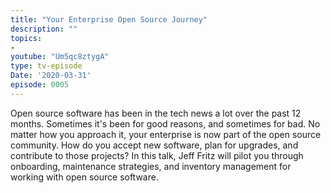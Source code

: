 ```yaml
---
title: "Your Enterprise Open Source Journey"
description: ""
topics:
- 
youtube: "Um5qc8ztygA"
type: tv-episode
Date: '2020-03-31'
episode: 0005
---
```


Open source software has been in the tech news a lot over the past 12 months. Sometimes it's been for good reasons, and sometimes for bad. No matter how you approach it, your enterprise is now part of the open source community. How do you accept new software, plan for upgrades, and contribute to those projects? In this talk, Jeff Fritz will pilot you through onboarding, maintenance strategies, and inventory management for working with open source software.